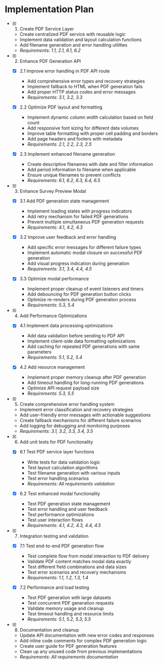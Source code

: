 # Implementation Plan

- [x] 1. Create PDF Service Layer


  - Create centralized PDF service with reusable logic
  - Implement data validation and layout calculation functions
  - Add filename generation and error handling utilities
  - _Requirements: 1.1, 2.1, 6.1, 6.2_

- [x] 2. Enhance PDF Generation API

  - [x] 2.1 Improve error handling in PDF API route


    - Add comprehensive error types and recovery strategies
    - Implement fallback to HTML when PDF generation fails
    - Add proper HTTP status codes and error messages
    - _Requirements: 3.1, 3.2, 3.3_

  - [x] 2.2 Optimize PDF layout and formatting

    - Implement dynamic column width calculation based on field count
    - Add responsive font sizing for different data volumes
    - Improve table formatting with proper cell padding and borders
    - Add page headers and footers with metadata
    - _Requirements: 2.1, 2.2, 2.3, 2.5_

  - [x] 2.3 Implement enhanced filename generation

    - Create descriptive filenames with date and filter information
    - Add period information to filename when applicable
    - Ensure unique filenames to prevent conflicts
    - _Requirements: 6.1, 6.2, 6.3, 6.4, 6.5_

- [x] 3. Enhance Survey Preview Modal

  - [x] 3.1 Add PDF generation state management


    - Implement loading states with progress indicators
    - Add retry mechanism for failed PDF generations
    - Prevent multiple simultaneous PDF generation requests
    - _Requirements: 4.1, 4.2, 4.3_

  - [x] 3.2 Improve user feedback and error handling

    - Add specific error messages for different failure types
    - Implement automatic modal closure on successful PDF generation
    - Add visual progress indication during generation
    - _Requirements: 3.1, 3.4, 4.4, 4.5_

  - [x] 3.3 Optimize modal performance


    - Implement proper cleanup of event listeners and timers
    - Add debouncing for PDF generation button clicks
    - Optimize re-renders during PDF generation process
    - _Requirements: 5.3, 5.4_

- [x] 4. Add Performance Optimizations

  - [x] 4.1 Implement data processing optimizations


    - Add data validation before sending to PDF API
    - Implement client-side data formatting optimizations
    - Add caching for repeated PDF generations with same parameters
    - _Requirements: 5.1, 5.2, 5.4_

  - [x] 4.2 Add resource management


    - Implement proper memory cleanup after PDF generation
    - Add timeout handling for long-running PDF generations
    - Optimize API request payload size
    - _Requirements: 5.3, 5.5_

- [x] 5. Create comprehensive error handling system


  - Implement error classification and recovery strategies
  - Add user-friendly error messages with actionable suggestions
  - Create fallback mechanisms for different failure scenarios
  - Add logging for debugging and monitoring purposes
  - _Requirements: 3.1, 3.2, 3.3, 3.4, 3.5_

- [x] 6. Add unit tests for PDF functionality

  - [x] 6.1 Test PDF service layer functions


    - Write tests for data validation logic
    - Test layout calculation algorithms
    - Test filename generation with various inputs
    - Test error handling scenarios
    - _Requirements: All requirements validation_

  - [x] 6.2 Test enhanced modal functionality


    - Test PDF generation state management
    - Test error handling and user feedback
    - Test performance optimizations
    - Test user interaction flows
    - _Requirements: 4.1, 4.2, 4.3, 4.4, 4.5_

- [x] 7. Integration testing and validation

  - [x] 7.1 Test end-to-end PDF generation flow


    - Test complete flow from modal interaction to PDF delivery
    - Validate PDF content matches modal data exactly
    - Test different field combinations and data sizes
    - Test error scenarios and recovery mechanisms
    - _Requirements: 1.1, 1.2, 1.3, 1.4_

  - [x] 7.2 Performance and load testing

    - Test PDF generation with large datasets
    - Test concurrent PDF generation requests
    - Validate memory usage and cleanup
    - Test timeout handling and resource limits
    - _Requirements: 5.1, 5.2, 5.3, 5.5_

- [x] 8. Documentation and cleanup



  - Update API documentation with new error codes and responses
  - Add inline code comments for complex PDF generation logic
  - Create user guide for PDF generation features
  - Clean up any unused code from previous implementations
  - _Requirements: All requirements documentation_